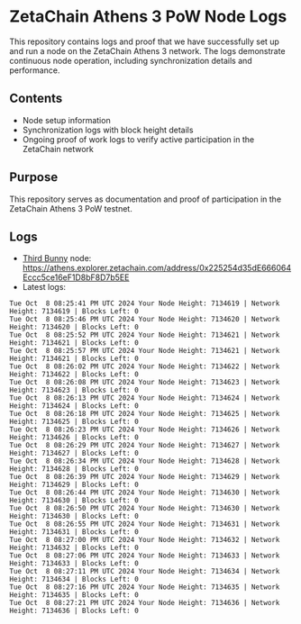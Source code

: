 # ZetaChain Athens 3 PoW Node Logs
This repository contains logs and proof that we have successfully set up and run a node on the ZetaChain Athens 3 network. The logs demonstrate continuous node operation, including synchronization details and performance.

## Contents
- Node setup information
- Synchronization logs with block height details
- Ongoing proof of work logs to verify active participation in the ZetaChain network

## Purpose
This repository serves as documentation and proof of participation in the ZetaChain Athens 3 PoW testnet.

## Logs

- [Third Bunny](https://thirdbunny.xyz/) node: https://athens.explorer.zetachain.com/address/0x225254d35dE666064Eccc5ce16eF1D8bF8D7b5EE
- Latest logs:
```
Tue Oct  8 08:25:41 PM UTC 2024 Your Node Height: 7134619 | Network Height: 7134619 | Blocks Left: 0
Tue Oct  8 08:25:46 PM UTC 2024 Your Node Height: 7134620 | Network Height: 7134620 | Blocks Left: 0
Tue Oct  8 08:25:52 PM UTC 2024 Your Node Height: 7134621 | Network Height: 7134621 | Blocks Left: 0
Tue Oct  8 08:25:57 PM UTC 2024 Your Node Height: 7134621 | Network Height: 7134621 | Blocks Left: 0
Tue Oct  8 08:26:02 PM UTC 2024 Your Node Height: 7134622 | Network Height: 7134622 | Blocks Left: 0
Tue Oct  8 08:26:08 PM UTC 2024 Your Node Height: 7134623 | Network Height: 7134623 | Blocks Left: 0
Tue Oct  8 08:26:13 PM UTC 2024 Your Node Height: 7134624 | Network Height: 7134624 | Blocks Left: 0
Tue Oct  8 08:26:18 PM UTC 2024 Your Node Height: 7134625 | Network Height: 7134625 | Blocks Left: 0
Tue Oct  8 08:26:23 PM UTC 2024 Your Node Height: 7134626 | Network Height: 7134626 | Blocks Left: 0
Tue Oct  8 08:26:29 PM UTC 2024 Your Node Height: 7134627 | Network Height: 7134627 | Blocks Left: 0
Tue Oct  8 08:26:34 PM UTC 2024 Your Node Height: 7134628 | Network Height: 7134628 | Blocks Left: 0
Tue Oct  8 08:26:39 PM UTC 2024 Your Node Height: 7134629 | Network Height: 7134629 | Blocks Left: 0
Tue Oct  8 08:26:44 PM UTC 2024 Your Node Height: 7134630 | Network Height: 7134630 | Blocks Left: 0
Tue Oct  8 08:26:50 PM UTC 2024 Your Node Height: 7134630 | Network Height: 7134630 | Blocks Left: 0
Tue Oct  8 08:26:55 PM UTC 2024 Your Node Height: 7134631 | Network Height: 7134631 | Blocks Left: 0
Tue Oct  8 08:27:00 PM UTC 2024 Your Node Height: 7134632 | Network Height: 7134632 | Blocks Left: 0
Tue Oct  8 08:27:06 PM UTC 2024 Your Node Height: 7134633 | Network Height: 7134633 | Blocks Left: 0
Tue Oct  8 08:27:11 PM UTC 2024 Your Node Height: 7134634 | Network Height: 7134634 | Blocks Left: 0
Tue Oct  8 08:27:16 PM UTC 2024 Your Node Height: 7134635 | Network Height: 7134635 | Blocks Left: 0
Tue Oct  8 08:27:21 PM UTC 2024 Your Node Height: 7134636 | Network Height: 7134636 | Blocks Left: 0
```

